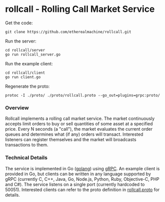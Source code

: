 # rollcall - Rolling Call Market Service

Get the code:
```
git clone https://github.com/etherealmachine/rollcall.git
```

Run the server:
```
cd rollcall/server
go run rollcall_server.go
```

Run the example client:
```
cd rollcall/client
go run client.go
```

Regenerate the proto:
```
protoc -I ./proto/ ./proto/rollcall.proto --go_out=plugins=grpc:proto/
```

### Overview
Rollcall implements a rolling call market service. The market continuously accepts limit orders to buy or sell quantities of some asset at a specified price. Every N seconds (a "call"), the market evaluates the current order queues and determines what (if any) orders will transact. Interested listeners can register themselves and the market will broadcasts transactions to them.

### Technical Details
The service is implemented in Go ([golang](https://golang.org/)) using [gRPC](http://www.grpc.io/). An example client is provided in Go, but clients can be written in any language supported by gRPC (currently C, C++, Java, Go, Node.js, Python, Ruby, Objective-C, PHP and C#). The service listens on a single port (currently hardcoded to 50051). Interested clients can refer to the proto definition in [rollcall.proto](https://github.com/etherealmachine/rollcall/blob/master/proto/rollcall.proto) for details.
